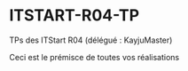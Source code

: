 # ITSTART-R04-TP
TPs des ITStart R04 (délégué : KayjuMaster)

Ceci est le prémisce de toutes vos réalisations
